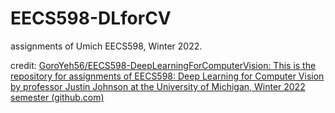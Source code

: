 # EECS598-DLforCV
assignments of Umich EECS598, Winter 2022.

credit: [GoroYeh56/EECS598-DeepLearningForComputerVision: This is the repository for assignments of EECS598: Deep Learning for Computer Vision by professor Justin Johnson at the University of Michigan, Winter 2022 semester (github.com)](https://github.com/GoroYeh56/EECS598-DeepLearningForComputerVision)

